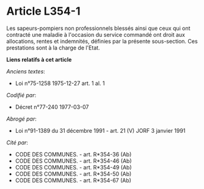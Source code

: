 # Article L354-1

Les sapeurs-pompiers non professionnels blessés ainsi que ceux qui ont contracté une maladie à l'occasion du service commandé
ont droit aux allocations, rentes et indemnités, définies par la présente sous-section. Ces prestations sont à la charge de
l'Etat.

**Liens relatifs à cet article**

_Anciens textes_:

  - Loi n°75-1258 1975-12-27 art. 1 al. 1

_Codifié par_:

  - Décret n°77-240 1977-03-07

_Abrogé par_:

  - Loi n°91-1389 du 31 décembre 1991 - art. 21 (V) JORF 3 janvier 1991

_Cité par_:

  - CODE DES COMMUNES. - art. R*354-36 (Ab)
  - CODE DES COMMUNES. - art. R*354-46 (Ab)
  - CODE DES COMMUNES. - art. R*354-49 (Ab)
  - CODE DES COMMUNES. - art. R*354-50 (Ab)
  - CODE DES COMMUNES. - art. R*354-67 (Ab)
